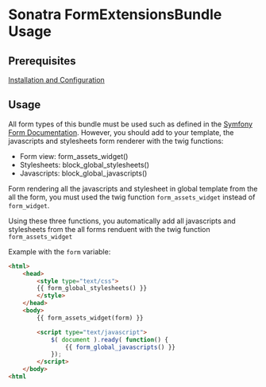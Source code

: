 Sonatra FormExtensionsBundle Usage
==================================

## Prerequisites

[Installation and Configuration](index.md)

## Usage

All form types of this bundle must be used such as defined in the
[Symfony Form Documentation](http://symfony.com/fr/doc/current/book/forms.html). However, you
should add to your template, the javascripts and stylesheets form renderer with the twig functions:

- Form view: form_assets_widget()
- Stylesheets: block_global_stylesheets()
- Javascripts: block_global_javascripts()

Form rendering all the javascripts and stylesheet in global template from the all the form, you must
used the twig function `form_assets_widget` instead of `form_widget`.

Using these three functions, you automatically add all javascripts and stylesheets from the all forms
renduent with the twig function `form_assets_widget`

Example with the `form` variable:

``` html
<html>
    <head>
        <style type="text/css">
        {{ form_global_stylesheets() }}
        </style>
    </head>
    <body>
        {{ form_assets_widget(form) }}

        <script type="text/javascript">
            $( document ).ready( function() {
                {{ form_global_javascripts() }}
            });
        </script>
    </body>
<html
